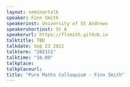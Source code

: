 ```yaml
---
layout: seminartalk
speaker: Finn Smith
speakerinst: University of St Andrews
speakershortinst: St A
speakerurl: https://flsmith.github.io
talktitle: TBD
talkdate: Sep 23 2021
talkterm: "2021S1"
talktime: "16.00"
talkplace: 
talkplaceurl: 
title: "Pure Maths Colloquium - Finn Smith"
---
```

